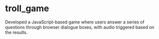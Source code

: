 # troll_game
Developed a JavaScript-based game where users answer a series of questions through browser dialogue boxes, with audio triggered based on the results.
